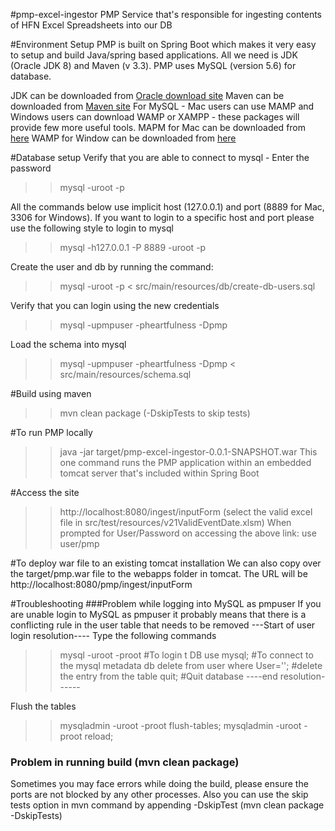 #pmp-excel-ingestor
PMP Service that's responsible for ingesting contents of HFN Excel Spreadsheets into our DB

#Environment Setup
PMP is built on Spring Boot which makes it very easy to setup and build Java/spring based applications. All we need is JDK (Oracle JDK 8) and Maven (v 3.3). PMP uses MySQL (version 5.6) for database.

JDK can be downloaded from [Oracle download site](http://www.oracle.com/technetwork/java/javase/downloads/index.html)
Maven can be downloaded from [Maven site](https://maven.apache.org/download.html)
For MySQL - Mac users can use MAMP and Windows users can download WAMP or XAMPP - these packages will provide few more useful tools.
MAPM for Mac can be downloaded from [here](https://www.mamp.info/en/downloads/) 
WAMP for Window can be downloaded from [here](http://www.wampserver.com/en/#download-wrapper) 

#Database setup
Verify that you are able to connect to mysql - Enter the password
>> mysql -uroot -p

All the commands below use implicit host (127.0.0.1) and port (8889 for Mac, 3306 for Windows).
If you want to login to a specific host and port please use the following style to login to mysql
>>mysql -h127.0.0.1 -P 8889 -uroot -p

Create the user and db by running the command:
>>mysql -uroot -p < src/main/resources/db/create-db-users.sql

Verify that you can login using the new credentials
>>mysql -upmpuser -pheartfulness -Dpmp

Load the schema into mysql
>> mysql -upmpuser -pheartfulness -Dpmp < src/main/resources/schema.sql

#Build using maven
>> mvn clean package (-DskipTests to skip tests)

#To run PMP locally
>> java -jar target/pmp-excel-ingestor-0.0.1-SNAPSHOT.war
This one command runs the PMP application within an embedded tomcat server that's included within Spring Boot

#Access the site
>> http://localhost:8080/ingest/inputForm (select the valid excel file in src/test/resources/v21ValidEventDate.xlsm)
When prompted for User/Password on accessing the above link: use user/pmp

#To deploy war file to an existing tomcat installation
We can also copy over the target/pmp.war file to the webapps folder in tomcat. The URL will be http://localhost:8080/pmp/ingest/inputForm 

#Troubleshooting
###Problem while logging into MySQL as pmpuser 
If you are unable login to MySQL as pmpuser it probably means that there is a conflicting rule in the user table that needs to be removed
---Start of user login resolution----
Type the following commands
>> mysql -uroot -proot #To login t DB
>> use mysql; #To connect to the mysql metadata db
>> delete from user where User=''; #delete the entry from the table
>> quit; #Quit database
----end resolution------

Flush the tables
>> mysqladmin -uroot -proot flush-tables;
>> mysqladmin -uroot -proot reload;
### Problem in running build (mvn clean package) 
Sometimes you may face errors while doing the build, please ensure the ports are not blocked by any other processes. Also you can use the skip tests option in mvn command by appending -DskipTest (mvn clean package -DskipTests)
